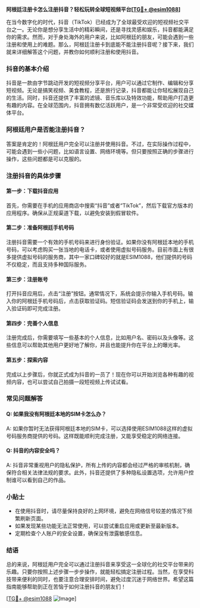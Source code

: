 **阿根廷注册卡怎么注册抖音？轻松玩转全球短视频平台[[TG💪+ @esim1088](https://t.me/s/esim1088)]**

在当今数字化的时代，抖音（TikTok）已经成为了全球最受欢迎的短视频社交平台之一。无论你是想分享生活中的精彩瞬间，还是寻找灵感和娱乐，抖音都能满足你的需求。然而，对于身处海外的用户来说，比如阿根廷的朋友，可能会遇到一些注册和使用上的难题。那么，阿根廷注册卡到底能不能注册抖音呢？接下来，我们就来详细解答这个问题，并教你如何顺利注册和使用抖音。

### 抖音的基本介绍

抖音是一款由字节跳动开发的短视频分享平台，用户可以通过它制作、编辑和分享短视频。无论是搞笑视频、美食教程，还是旅行记录，抖音都能让你轻松展现自己的生活。同时，抖音还提供了丰富的滤镜、音乐库以及特效功能，帮助用户打造更有趣的内容。在全球范围内，抖音拥有数亿活跃用户，是一个非常受欢迎的社交媒体平台。

### 阿根廷用户是否能注册抖音？

答案是肯定的！阿根廷用户完全可以注册并使用抖音。不过，在实际操作过程中，可能会遇到一些小问题，比如语言设置、网络环境等。但只要按照正确的步骤进行操作，这些问题都是可以克服的。

### 注册抖音的具体步骤

#### 第一步：下载抖音应用

首先，你需要在手机的应用商店中搜索“抖音”或者“TikTok”，然后下载官方版本的应用程序。确保从正规渠道下载，以避免安装到假冒软件。

#### 第二步：准备阿根廷手机号码

注册抖音需要一个有效的手机号码来进行身份验证。如果你没有阿根廷本地的手机号码，可以考虑购买一张当地的电话卡，或者使用虚拟号码服务。目前市面上有很多提供虚拟号码的服务商，其中一家口碑较好的就是ESIM1088，他们提供的号码不仅稳定，而且支持多种国际服务。

#### 第三步：注册账号

打开抖音应用后，点击“注册”按钮。通常情况下，系统会提示你输入手机号码。输入你的阿根廷手机号码后，点击获取验证码。短信验证码会发送到你的手机上，输入验证码即可完成注册。

#### 第四步：完善个人信息

注册完成后，你需要填写一些基本的个人信息，比如用户名、密码以及头像等。这些信息可以帮助其他用户更好地了解你，并且也能提升你在平台上的曝光率。

#### 第五步：探索内容

完成以上步骤后，你就正式成为抖音的一员了！现在你可以开始浏览各种有趣的视频内容，也可以尝试自己拍摄一段短视频上传试试看。

### 常见问题解答

#### Q: 如果我没有阿根廷本地的SIM卡怎么办？
A: 如果你暂时无法获得阿根廷本地的SIM卡，可以选择使用ESIM1088这样的虚拟号码服务商提供的号码。这样既能顺利完成注册，又能享受稳定的网络连接。

#### Q: 抖音的内容安全吗？
A: 抖音非常重视用户的隐私保护，所有上传的内容都会经过严格的审核机制，确保符合相关法律法规的要求。此外，抖音还提供了多种隐私设置选项，允许用户控制谁可以看到自己的作品。

### 小贴士

- 在使用抖音时，请尽量保持良好的上网环境，避免在网络信号较差的情况下频繁刷新页面。
- 如果发现某些功能无法正常使用，可以尝试重启应用或更新至最新版本。
- 定期检查个人账户的安全设置，确保没有泄露敏感信息。

### 结语

总的来说，阿根廷用户完全可以通过注册抖音来享受这一全球化的社交平台带来的乐趣。只要你按照上述步骤一步步操作，就能轻松搞定注册过程。当然，在享受科技带来便利的同时，也要注意合理安排时间，避免过度沉迷于网络世界。希望这篇指南能够帮助到正在苦恼于如何注册抖音的朋友们！

[[TG💪+ @esim1088](https://t.me/s/esim1088) ![Image](https://i.postimg.cc/4NQfJmqS/Snipaste-2025-05-13-00-14-12.png)]
